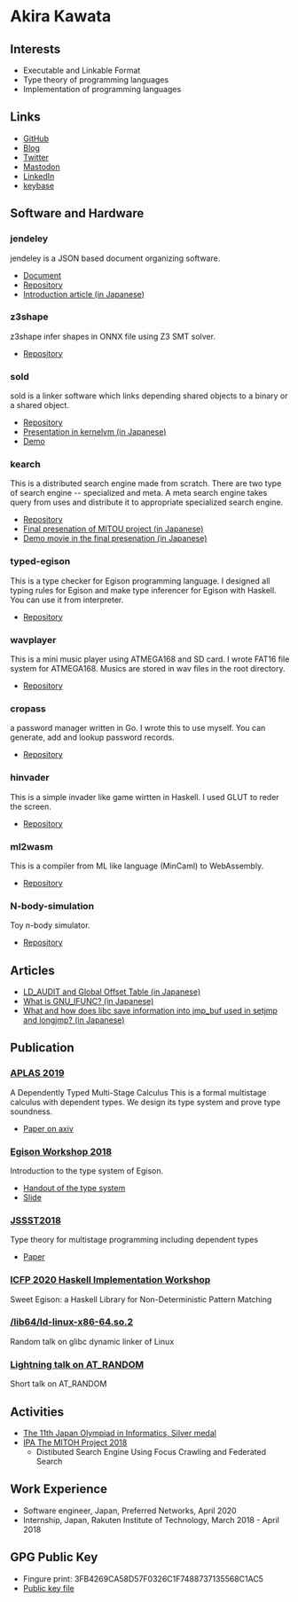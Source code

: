 # Akira Kawata

## Interests
- Executable and Linkable Format
- Type theory of programming languages
- Implementation of programming languages

## Links
- [GitHub](https://github.com/akawashiro)
- [Blog](http://a-kawashiro.hatenablog.com/)
- [Twitter](https://twitter.com/a_kawashiro)
- [Mastodon](https://mstdn.jp/@a_kawashiro)
- [LinkedIn](https://www.linkedin.com/in/akirakawata/)
- [keybase](https://keybase.io/a_kawashiro)

## Software and Hardware
### jendeley
jendeley is a JSON based document organizing software.
- [Document](https://akawashiro.github.io/jendeley/)
- [Repository](https://github.com/akawashiro/jendeley)
- [Introduction article (in Japanese)](https://zenn.dev/a_kawashiro/articles/a2170f967f9508)

### z3shape
z3shape infer shapes in ONNX file using Z3 SMT solver.
- [Repository](https://github.com/akawashiro/z3shape)

### sold
sold is a linker software which links depending shared objects to a binary or a shared object.
- [Repository](https://github.com/akawashiro/sold)
- [Presentation in kernelvm (in Japanese)](./sold_kernelvm_20211120.pdf)
- [Demo](https://www.youtube.com/watch?v=f6EMyVrq3jo)

### kearch
This is a distributed search engine made from scratch. There are
two type of search engine -- specialized and meta. A meta search
engine takes query from uses and distribute it to appropriate
specialized search engine.
- [Repository](https://github.com/kearch/kearch)
- [Final presenation of MITOU project (in Japanese)](kearchFinalPresentation.pdf)
- [Demo movie in the final presenation (in Japanese)](https://youtu.be/tErMAEk8wLQ)

### typed-egison
This is a type checker for Egison programming language. I
designed all typing rules for Egison and make type inferencer
for Egison with Haskell. You can use it from interpreter.
- [Repository](https://github.com/egison/typed-egison)

### wavplayer
This is a mini music player using ATMEGA168 and SD card. I
wrote FAT16 file system for ATMEGA168. Musics are stored in wav
files in the root directory.
- [Repository](https://github.com/akawashiro/wavplayer)

### cropass
a password manager written in Go. I wrote this to use myself.
You can generate, add and lookup password records.
- [Repository](https://github.com/akawashiro/cropass)

### hinvader
This is a simple invader like game wirtten in Haskell. I used
GLUT to reder the screen.
- [Repository](https://github.com/akawashiro/hinvader)

### ml2wasm
This is a compiler from ML like language (MinCaml) to WebAssembly.
- [Repository](https://github.com/akawashiro/ml2wasm)

### N-body-simulation
Toy n-body simulator.
- [Repository](https://github.com/akawashiro/N-body-simulation)

## Articles
- [LD_AUDIT and Global Offset Table (in Japanese)](https://a-kawashiro.hatenablog.com/entry/2022/01/08/220526)</a></li>
- [What is GNU_IFUNC? (in Japanese)](https://a-kawashiro.hatenablog.com/entry/2021/11/07/100540)</a></li>
- [What and how does libc save information into jmp_buf used in setjmp and longjmp? (in Japanese)](https://a-kawashiro.hatenablog.com/entry/2020/12/31/184339)

## Publication

### [APLAS 2019](https://conf.researchr.org/home/aplas-2019)
A Dependently Typed Multi-Stage Calculus
This is a formal multistage calculus with dependent types. We design its type
system and prove type soundness.
- [Paper on axiv](https://arxiv.org/abs/1908.02035)

### [Egison Workshop 2018](https://connpass.com/event/102061/)
Introduction to the type system of Egison.
- [Handout of the type system](https://akawashiro.github.io/EgisonTypingrules.pdf)
- [Slide](https://akawashiro.github.io/EgisonTypeSystem.pdf)

### [JSSST2018](https://jssst2018.wordpress.com/)
Type theory for multistage programming including dependent types<br>
- [Paper](http://jssst.or.jp/files/user/taikai/2018/PPL/ppl1-3.pdf)

### [ICFP 2020 Haskell Implementation Workshop](https://icfp20.sigplan.org/details/hiw-2020-papers/10/Sweet-Egison-a-Haskell-Library-for-Non-Deterministic-Pattern-Matching)
Sweet Egison: a Haskell Library for Non-Deterministic Pattern Matching

### [/lib64/ld-linux-x86-64.so.2](https://docs.google.com/presentation/d/1WPxr6d_me_QU3mRWxBzs7y2iPhwV2YeAoB4EGcG9H90/edit?usp=sharing)
Random talk on glibc dynamic linker of Linux

### [Lightning talk on AT_RANDOM](https://akawashiro.github.io/auxval_kernelvm_20220828.pdf)
Short talk on AT_RANDOM

## Activities
- [The 11th Japan Olympiad in Informatics, Silver medal](https://www.ioi-jp.org/joi/2011/2012-medalists.html)
- [IPA The MITOH Project 2018](https://www.ipa.go.jp/jinzai/mitou/2018/gaiyou_s-2)
    - Distibuted Search Engine Using Focus Crawling and Federated Search
        
## Work Experience
- Software engineer, Japan, Preferred Networks, April 2020
- Internship, Japan, Rakuten Institute of Technology, March 2018 - April 2018

## GPG Public Key
- Fingure print: 3FB4269CA58D57F0326C1F7488737135568C1AC5
- [Public key file](9804D984406FEE5605D5CB82A8DEC03E3DF3BDAD.html)
